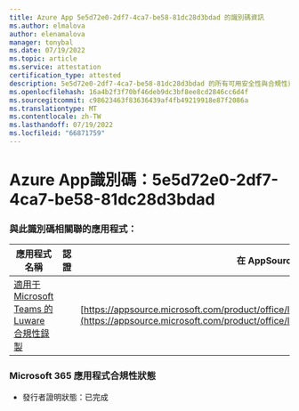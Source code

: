 ```yaml
---
title: Azure App 5e5d72e0-2df7-4ca7-be58-81dc28d3bdad 的識別碼資訊
ms.author: elmalova
author: elenamalova
manager: tonybal
ms.date: 07/19/2022
ms.topic: article
ms.service: attestation
certification_type: attested
description: 5e5d72e0-2df7-4ca7-be58-81dc28d3bdad 的所有可用安全性與合規性資訊。
ms.openlocfilehash: 16a4b2f3f70bf46deb9dc3bf8ee8cd2846cc6d4f
ms.sourcegitcommit: c98623463f83636439af4fb49219918e87f2086a
ms.translationtype: MT
ms.contentlocale: zh-TW
ms.lasthandoff: 07/19/2022
ms.locfileid: "66871759"
---
```

# <a name="azure-app-id-5e5d72e0-2df7-4ca7-be58-81dc28d3bdad"></a>Azure App識別碼：5e5d72e0-2df7-4ca7-be58-81dc28d3bdad


### <a name="apps-associated-with-this-id"></a>與此識別碼相關聯的應用程式：
| **應用程式名稱** | **認證** | **在 AppSource 中檢視** |
|--------------|---------------|-----------------------|
| [適用于 Microsoft Teams 的 Luware 合規性錄製](../forward/luwareagzurich.recording_azure_marketplace.md) |  | [https://appsource.microsoft.com/product/office/luwareagzurich.recording_azure_marketplace](https://appsource.microsoft.com/product/office/luwareagzurich.recording_azure_marketplace) |

### <a name="microsoft-365-app-compliance-status"></a>Microsoft 365 應用程式合規性狀態
- 發行者證明狀態：已完成

